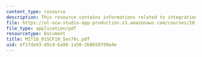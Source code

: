 ```yaml
---
content_type: resource
description: This resource contains informations related to integration by parts.
file: https://ol-ocw-studio-app-production.s3.amazonaws.com/courses/18-01sc-single-variable-calculus-fall-2010/ef17da9345cdba981a582b8658799a4e_MIT18_01SCF10_Ses76c.pdf
file_type: application/pdf
resourcetype: Document
title: MIT18_01SCF10_Ses76c.pdf
uid: ef17da93-45cd-ba98-1a58-2b8658799a4e
---
```

